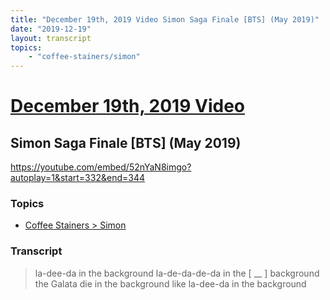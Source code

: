 ```yaml
---
title: "December 19th, 2019 Video Simon Saga Finale [BTS] (May 2019)"
date: "2019-12-19"
layout: transcript
topics:
    - "coffee-stainers/simon"
---
```

# [December 19th, 2019 Video](../2019-12-19.md)
## Simon Saga Finale [BTS] (May 2019)
https://youtube.com/embed/52nYaN8imgo?autoplay=1&start=332&end=344

### Topics
* [Coffee Stainers > Simon](../topics/coffee-stainers/simon.md)

### Transcript

> la-dee-da in the background la-de-da-de-da in the [ __ ] background the Galata die in the background like la-dee-da in the background
